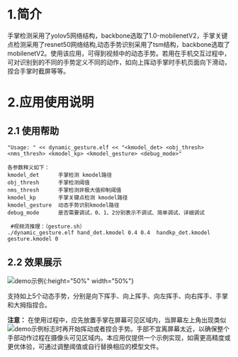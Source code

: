 # 1.简介

手掌检测采用了yolov5网络结构，backbone选取了1.0-mobilenetV2，手掌关键点检测采用了resnet50网络结构,动态手势识别采用了tsm结构，backbone选取了mobilenetV2。使用该应用，可得到视频中的动态手势。若用在手机交互过程中，可对识别到的不同的手势定义不同的动作，如向上挥动手掌时手机页面向下滑动，捏合手掌时截屏等等。

# 2.应用使用说明

## 2.1 使用帮助

```
"Usage: " << dynamic_gesture.elf << "<kmodel_det> <obj_thresh> <nms_thresh> <kmodel_kp> <kmodel_gesture> <debug_mode>"

各参数释义如下：
kmodel_det      手掌检测 kmodel路径
obj_thresh      手掌检测阈值
nms_thresh      手掌检测非极大值抑制阈值
kmodel_kp       手掌关键点检测 kmodel路径
kmodel_gesture  动态手势识别kmodel路径
debug_mode      是否需要调试，0、1、2分别表示不调试、简单调试、详细调试
 
 #视频流推理：（gesture.sh）
./dynamic_gesture.elf hand_det.kmodel 0.4 0.4  handkp_det.kmodel gesture.kmodel 0
```

## 2.2 效果展示
![demo示例](https://kendryte-download.canaan-creative.com/k230/downloads/doc_images/ai_demo/dynamic_gesture/dynamic_gesture.gif){:height="50%" width="50%"}

支持如上5个动态手势，分别是向下挥手、向上挥手、向左挥手、向右挥手、手掌和大拇指捏合。

**注意：** 在使用过程中，应先放置手掌在屏幕可见区域内，当屏幕左上角出现类似![demo示例](https://kendryte-download.canaan-creative.com/k230/downloads/doc_images/ai_demo/dynamic_gesture/flag.jpg)标志时再开始挥动或者捏合手势。手部不宜离屏幕太近，以确保整个手部动作过程在摄像头可见区域内。本应用仅提供一个示例实现，如需更高精度或更优体验，可通过调整阈值或自行替换相应的模型文件。


